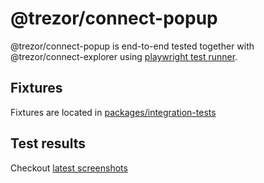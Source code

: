 # @trezor/connect-popup

@trezor/connect-popup is end-to-end tested together with @trezor/connect-explorer using [playwright test runner](https://playwright.dev/).

## Fixtures

Fixtures are located in [packages/integration-tests](https://github.com/trezor/trezor-suite/tree/develop/packages/integration-tests/projects/connect-popup/tests/__fixtures__)

## Test results

Checkout [latest screenshots](https://gitlab.com/satoshilabs/trezor/trezor-suite/-/jobs/artifacts/develop/file/packages/integration-tests/connect-popup-overview.html?job=connect-popup)
